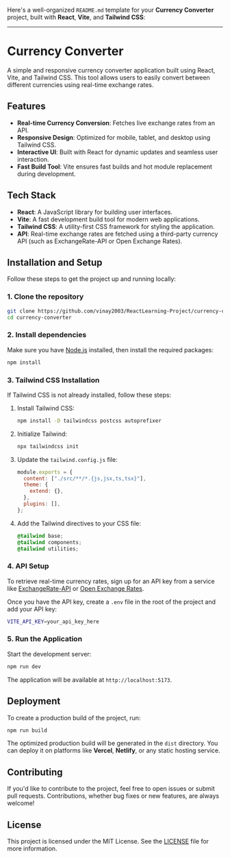 Here's a well-organized `README.md` template for your **Currency Converter** project, built with **React**, **Vite**, and **Tailwind CSS**:

---

# Currency Converter

A simple and responsive currency converter application built using React, Vite, and Tailwind CSS. This tool allows users to easily convert between different currencies using real-time exchange rates.

## Features

- **Real-time Currency Conversion**: Fetches live exchange rates from an API.
- **Responsive Design**: Optimized for mobile, tablet, and desktop using Tailwind CSS.
- **Interactive UI**: Built with React for dynamic updates and seamless user interaction.
- **Fast Build Tool**: Vite ensures fast builds and hot module replacement during development.

## Tech Stack

- **React**: A JavaScript library for building user interfaces.
- **Vite**: A fast development build tool for modern web applications.
- **Tailwind CSS**: A utility-first CSS framework for styling the application.
- **API**: Real-time exchange rates are fetched using a third-party currency API (such as ExchangeRate-API or Open Exchange Rates).

## Installation and Setup

Follow these steps to get the project up and running locally:

### 1. Clone the repository

```bash
git clone https://github.com/vinay2003/ReactLearning-Project/currency-converter
cd currency-converter
```

### 2. Install dependencies

Make sure you have [Node.js](https://nodejs.org/) installed, then install the required packages:

```bash
npm install
```

### 3. Tailwind CSS Installation

If Tailwind CSS is not already installed, follow these steps:

1. Install Tailwind CSS:

   ```bash
   npm install -D tailwindcss postcss autoprefixer
   ```

2. Initialize Tailwind:

   ```bash
   npx tailwindcss init
   ```

3. Update the `tailwind.config.js` file:

   ```javascript
   module.exports = {
     content: ["./src/**/*.{js,jsx,ts,tsx}"],
     theme: {
       extend: {},
     },
     plugins: [],
   };
   ```

4. Add the Tailwind directives to your CSS file:

   ```css
   @tailwind base;
   @tailwind components;
   @tailwind utilities;
   ```

### 4. API Setup

To retrieve real-time currency rates, sign up for an API key from a service like [ExchangeRate-API](https://www.exchangerate-api.com/) or [Open Exchange Rates](https://openexchangerates.org/).

Once you have the API key, create a `.env` file in the root of the project and add your API key:

```bash
VITE_API_KEY=your_api_key_here
```

### 5. Run the Application

Start the development server:

```bash
npm run dev
```

The application will be available at `http://localhost:5173`.

## Deployment

To create a production build of the project, run:

```bash
npm run build
```

The optimized production build will be generated in the `dist` directory. You can deploy it on platforms like **Vercel**, **Netlify**, or any static hosting service.

## Contributing

If you'd like to contribute to the project, feel free to open issues or submit pull requests. Contributions, whether bug fixes or new features, are always welcome!

## License

This project is licensed under the MIT License. See the [LICENSE](LICENSE) file for more information.
